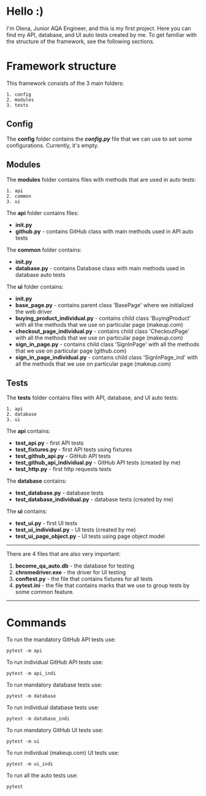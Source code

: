 # Hello :) 
I'm Olena, Junior AQA Engineer, and this is my first project. Here you can find my API, database, and UI auto tests created by me. 
To get familiar with the structure of the framework, see the following sections.
# Framework structure
This framework consists of the 3 main folders: 
```
1. config 
2. modules 
3. tests
```

## Config

The __config__ folder contains the ___config.py___ file that we can use to set some configurations. Currently, it's empty.

## Modules
The __modules__ folder contains files with methods that are used in auto tests:
```   
1. api
2. common
3. ui
```
The __api__ folder contains files:
   - __init.py__
   - __github.py__ - contains GitHub class with main methods used in API auto tests

The __common__ folder contains:
   -  __init.py__
   -  __database.py__ - contains Database class with main methods used in database auto tests

The __ui__ folder contains:
   -  __init.py__
   -  __base_page.py__ - contains parent class 'BasePage' where we initialized the web driver
   -  __buying_product_individual.py__ - contains child class 'BuyingProduct' with all the methods that we use on particular page (makeup.com)
   -  __checkout_page_individual.py__ - contains child class 'CheckoutPage' with all the methods that we use on particular page (makeup.com)
   -  __sign_in_page.py__ - contains child class 'SignInPage' with all the methods that we use on particular page (github.com)
   -  __sign_in_page_individual.py__ - contains child class 'SignInPage_ind' with all the methods that we use on particular page (makeup.com)

## Tests
The __tests__ folder contains files with API, database, and UI auto tests:
```  
1. api
2. database
3. ui
```  
The __api__ contains:
   - __test_api.py__ - first API tests 
   - __test_fixtures.py__ - first API tests using fixtures 
   - __test_github_api.py__ - GitHub API tests 
   - __test_github_api_individual.py__ - GitHub API tests (created by me)
   - __test_http.py__ - first http requests tests 

The __database__ contains:
   - __test_database.py__ - database tests 
   - __test_database_individual.py__ - database tests (created by me)

The __ui__ contains:
   - __test_ui.py__ - first UI tests 
   - __test_ui_individual.py__ - UI tests (created by me)
   - __test_ui_page_object.py__ - UI tests using page object model 
___
There are 4 files that are also very important: 
1. __become_qa_auto.db__ - the database for testing 
2. __chromedriver.exe__ - the driver for UI testing
3. __conftest.py__ - the file that contains fixtures for all tests
4. __pytest.ini__ - the file that contains marks that we use to group tests by some common feature.

___
# Commands
To run the mandatory GitHub API tests use:
```
pytest -m api
```
To run individual GitHub API tests use:
```
pytest -m api_indi
```
To run mandatory database tests use:
```
pytest -m database
```
To run individual database tests use:
```
pytest -m database_indi
```
To run mandatory GitHub UI tests use:
```
pytest -m ui
```
To run individual (makeup.com) UI tests use:
```
pytest -m ui_indi
```
To run all the auto tests use:
```
pytest
```
